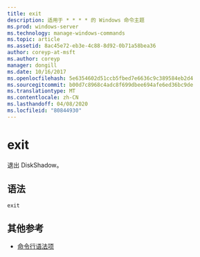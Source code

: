 ```yaml
---
title: exit
description: 适用于 * * * * 的 Windows 命令主题
ms.prod: windows-server
ms.technology: manage-windows-commands
ms.topic: article
ms.assetid: 8ac45e72-eb3e-4c88-8d92-0b71a58bea36
author: coreyp-at-msft
ms.author: coreyp
manager: dongill
ms.date: 10/16/2017
ms.openlocfilehash: 5e6354602d51ccb5fbed7e6636c9c389584eb2d4
ms.sourcegitcommit: b00d7c8968c4adc8f699dbee694afe6ed36bc9de
ms.translationtype: MT
ms.contentlocale: zh-CN
ms.lasthandoff: 04/08/2020
ms.locfileid: "80844930"
---
```

# <a name="exit"></a>exit



退出 DiskShadow。

## <a name="syntax"></a>语法

```
exit
```

## <a name="additional-references"></a>其他参考

- [命令行语法项](command-line-syntax-key.md)